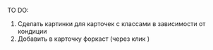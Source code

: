 TO DO:

1. Сделать картинки для карточек с классами в зависимости от кондиции
2. Добавить в карточку форкаст (через клик )
